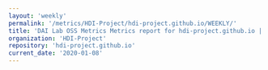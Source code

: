 ```yaml
---
layout: 'weekly'
permalink: '/metrics/HDI-Project/hdi-project.github.io/WEEKLY/'
title: 'DAI Lab OSS Metrics Metrics report for hdi-project.github.io | WEEKLY-REPORT-2020-01-08'
organization: 'HDI-Project'
repository: 'hdi-project.github.io'
current_date: '2020-01-08'
---
```

